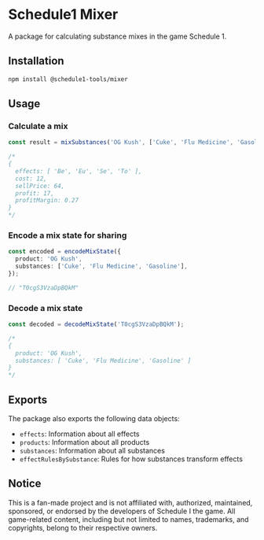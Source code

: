 # Schedule1 Mixer

A package for calculating substance mixes in the game Schedule 1.

## Installation

```bash
npm install @schedule1-tools/mixer
```

## Usage

### Calculate a mix

```typescript
const result = mixSubstances('OG Kush', ['Cuke', 'Flu Medicine', 'Gasoline']);

/*
{
  effects: [ 'Be', 'Eu', 'Se', 'To' ],
  cost: 12,
  sellPrice: 64,
  profit: 17,
  profitMargin: 0.27
}
*/
```

### Encode a mix state for sharing

```typescript
const encoded = encodeMixState({
  product: 'OG Kush',
  substances: ['Cuke', 'Flu Medicine', 'Gasoline'],
});

// "T0cgS3VzaDpBQkM"
```

### Decode a mix state

```typescript
const decoded = decodeMixState('T0cgS3VzaDpBQkM');

/*
{
  product: 'OG Kush',
  substances: [ 'Cuke', 'Flu Medicine', 'Gasoline' ]
}
*/
```

## Exports

The package also exports the following data objects:

- `effects`: Information about all effects
- `products`: Information about all products
- `substances`: Information about all substances
- `effectRulesBySubstance`: Rules for how substances transform effects

## Notice

This is a fan-made project and is not affiliated with, authorized, maintained, sponsored, or endorsed by the developers of Schedule I the game. All game-related content, including but not limited to names, trademarks, and copyrights, belong to their respective owners.
